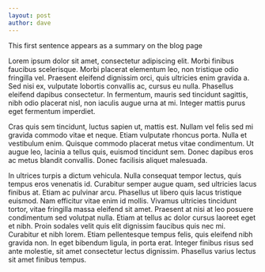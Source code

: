 ```yaml
---
layout: post
author: dave
---
```


This first sentence appears as a summary on the blog page

Lorem ipsum dolor sit amet, consectetur adipiscing elit. Morbi finibus faucibus scelerisque. Morbi placerat elementum leo, non tristique odio fringilla vel. Praesent eleifend dignissim orci, quis ultricies enim gravida a. Sed nisi ex, vulputate lobortis convallis ac, cursus eu nulla. Phasellus eleifend dapibus consectetur. In fermentum, mauris sed tincidunt sagittis, nibh odio placerat nisl, non iaculis augue urna at mi. Integer mattis purus eget fermentum imperdiet.

Cras quis sem tincidunt, luctus sapien ut, mattis est. Nullam vel felis sed mi gravida commodo vitae et neque. Etiam vulputate rhoncus porta. Nulla et vestibulum enim. Quisque commodo placerat metus vitae condimentum. Ut augue leo, lacinia a tellus quis, euismod tincidunt sem. Donec dapibus eros ac metus blandit convallis. Donec facilisis aliquet malesuada.

In ultrices turpis a dictum vehicula. Nulla consequat tempor lectus, quis tempus eros venenatis id. Curabitur semper augue quam, sed ultricies lacus finibus at. Etiam ac pulvinar arcu. Phasellus ut libero quis lacus tristique euismod. Nam efficitur vitae enim id mollis. Vivamus ultricies tincidunt tortor, vitae fringilla massa eleifend sit amet. Praesent at nisi at leo posuere condimentum sed volutpat nulla. Etiam at tellus ac dolor cursus laoreet eget et nibh. Proin sodales velit quis elit dignissim faucibus quis nec mi. Curabitur et nibh lorem. Etiam pellentesque tempus felis, quis eleifend nibh gravida non. In eget bibendum ligula, in porta erat. Integer finibus risus sed ante molestie, sit amet consectetur lectus dignissim. Phasellus varius lectus sit amet finibus tempus.

